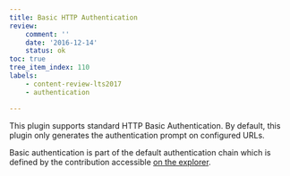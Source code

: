 ```yaml
---
title: Basic HTTP Authentication
review:
    comment: ''
    date: '2016-12-14'
    status: ok
toc: true
tree_item_index: 110
labels:
    - content-review-lts2017
    - authentication

---
```

This plugin supports standard HTTP Basic Authentication. By default, this plugin only generates the authentication prompt on configured URLs.

Basic authentication is part of the default authentication chain which is defined by the contribution accessible [on the explorer](http://explorer.nuxeo.com/nuxeo/site/distribution/Nuxeo%20Platform%20LTS%202016-8.10/viewExtensionPoint/org.nuxeo.ecm.platform.ui.web.auth.service.PluggableAuthenticationService--chain).

